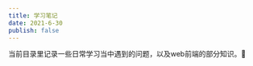 ```yaml
---
title: 学习笔记
date: 2021-6-30
publish: false
---
```


当前目录里记录一些日常学习当中遇到的问题，以及web前端的部分知识。:maple_leaf:

